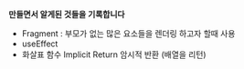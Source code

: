**만들면서 알게된 것들을 기록합니다** <br>
- Fragment : 부모가 없는 많은 요소들을 렌더링 하고자 할때 사용
- useEffect 
- 화살표 함수 Implicit Return 암시적 반환 (배열을 리턴)